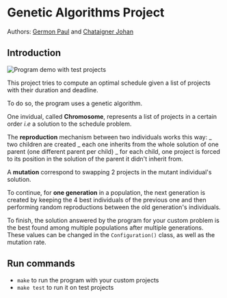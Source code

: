 # Genetic Algorithms Project
Authors: [Germon Paul](https://github.com/pgermon) and [Chataigner Johan](https://github.com/JohanChataigne)

## Introduction

![Program demo with test projects](images/screen.png)

This project tries to compute an optimal schedule given a list of projects with their duration and deadline.

To do so, the program uses a genetic algorithm.

One invidual, called **Chromosome**, represents a list of projects in a certain order *i.e* a solution to the schedule problem.

The **reproduction** mechanism between two individuals works this way:
_ two children are created
_ each one inherits from the whole solution of one parent (one different parent per child)
_ for each child, one project is forced to its position in the solution of the parent it didn't inherit from.

A **mutation** correspond to swapping 2 projects in the mutant individual's solution.

To continue, for **one generation** in a population, the next generation is created by keeping the 4 best individuals of the previous one and then performing random reproductions between the old generation's individuals.

To finish, the solution answered by the program for your custom problem is the best found among multiple populations after multiple generations. These values can be changed in the `Configuration()` class, as well as the mutation rate.

## Run commands
- `make` to run the program with your custom projects
- `make test` to run it on test projects


